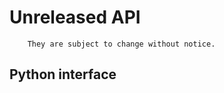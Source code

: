 # Unreleased API

```{caution} The following APIs are under development.
    They are subject to change without notice.
```

## Python interface

```{autodoc2-object} spglib.get_pointgroup
```

```{autodoc2-object} spglib.get_layergroup
```

```{autodoc2-object} spglib.get_symmetry_layerdataset
```

```{autodoc2-object} spglib.get_grid_point_from_address
```

```{autodoc2-object} spglib.get_stabilized_reciprocal_mesh
```

```{autodoc2-object} spglib.get_grid_points_by_rotations
```

```{autodoc2-object} spglib.get_BZ_grid_points_by_rotations
```

```{autodoc2-object} spglib.relocate_BZ_grid_address
```
